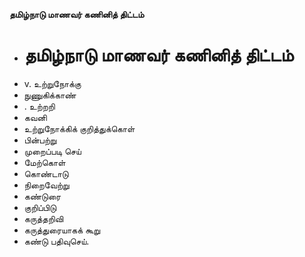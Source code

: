 **தமிழ்நாடு மாணவர் கணினித் திட்டம்**
- # தமிழ்நாடு மாணவர் கணினித் திட்டம்
- v. உற்றுநோக்கு
- நுணுகிக்காண்
- . உற்றறி
- கவனி
- உற்றுநோக்கிக் குறித்துக்கொள்
- பின்பற்று
- முறைப்படி செய்
- மேற்கொள்
- கொண்டாடு
- நிறைவேற்று
- கண்டுரை
- குறிப்பிடு
- கருத்தறிவி
- கருத்துரையாகக் கூறு
- கண்டு பதிவுசெய்.

